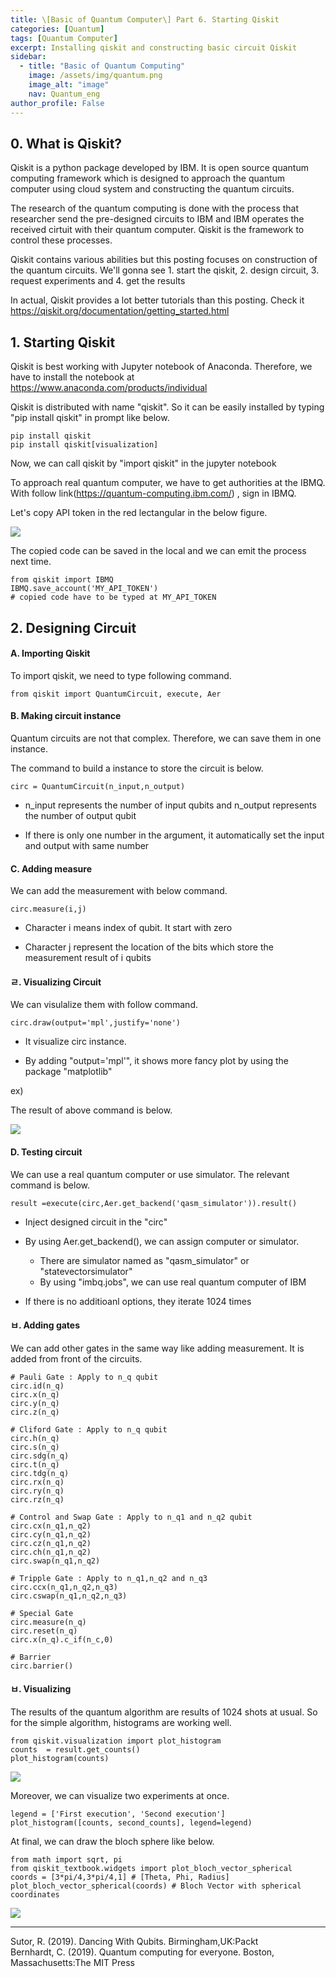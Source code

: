 ```yaml
---
title: \[Basic of Quantum Computer\] Part 6. Starting Qiskit
categories: [Quantum]
tags: [Quantum Computer]
excerpt: Installing qiskit and constructing basic circuit Qiskit
sidebar:
  - title: "Basic of Quantum Computing"
    image: /assets/img/quantum.png
    image_alt: "image"
    nav: Quantum_eng
author_profile: False
---
```


## 0. What is Qiskit?

 Qiskit is a python package developed by IBM. It is open source quantum computing framework which is designed to approach the quantum computer using cloud system and constructing the quantum circuits.

 The research of the quantum computing is done with the process that researcher send the pre-designed circuits to IBM and IBM operates the received cirtuit with their quantum computer. Qiskit is the framework to control these processes. 

 Qiskit contains various abilities but this posting focuses on construction of the quantum circuits. We'll gonna see 1. start the qiskit, 2. design circuit, 3. request experiments and 4. get the results

 In actual, Qiskit provides a lot better tutorials than this posting. Check it https://qiskit.org/documentation/getting_started.html



## 1. Starting Qiskit

 Qiskit is best working with Jupyter notebook of Anaconda. Therefore, we have to install the notebook at https://www.anaconda.com/products/individual 



Qiskit is distributed with name "qiskit". So it can be easily installed by typing "pip install qiskit" in prompt like below.

```
pip install qiskit
pip install qiskit[visualization]
```

 

Now, we can call qiskit by "import qiskit" in the jupyter notebook



To approach real quantum computer, we have to get authorities at the IBMQ. With follow link(https://quantum-computing.ibm.com/) , sign in IBMQ.





Let's copy API token in the red lectangular in the below figure. 

![](/assets/img/post/2021-03-11/figure1.png)

 The copied code can be saved in the local and we can emit the process next time.

```
from qiskit import IBMQ
IBMQ.save_account('MY_API_TOKEN')
# copied code have to be typed at MY_API_TOKEN
```



## 2. Designing Circuit

#### A.  Importing Qiskit

 To import qiskit, we need to type following command.

```
from qiskit import QuantumCircuit, execute, Aer
```



#### B. Making circuit instance

 Quantum circuits are not that complex. Therefore, we can save them in one instance. 

 The command to build a instance to store the circuit is below.

```
circ = QuantumCircuit(n_input,n_output)
```

- n_input represents the number of input qubits and n_output represents the number of output qubit

- If there is only one number in the argument, it automatically set the input and output with same number

  

#### C. Adding measure

 We can add the measurement with below command. 

```
circ.measure(i,j)
```

- Character i means index of qubit. It start with zero 

- Character j represent the location of the bits which store the measurement result of i qubits

  

#### ㄹ. Visualizing Circuit

We can visulalize them with follow command.

```
circ.draw(output='mpl',justify='none')
```

- It visualize circ instance.

- By adding "output='mpl'", it shows more fancy plot by using the package "matplotlib"

  

ex)

The result of above command is below.

![](/assets/img/post/2021-03-11/figure2.PNG)



#### D. Testing circuit

We can use a real quantum computer or use simulator. The relevant command is below.

```
result =execute(circ,Aer.get_backend('qasm_simulator')).result()
```

- Inject designed circuit in the "circ" 
- By using Aer.get_backend(), we can assign computer or simulator.
  - There are simulator named as "qasm_simulator" or "statevectorsimulator" 
  - By using "imbq.jobs", we can use real quantum computer of IBM

- If there is no additioanl options, they iterate 1024 times 

  

#### ㅂ. Adding gates

 We can add other gates in the same way like adding measurement. It is added from front of the circuits.

```
# Pauli Gate : Apply to n_q qubit
circ.id(n_q)
circ.x(n_q)
circ.y(n_q)
circ.z(n_q)

# Cliford Gate : Apply to n_q qubit
circ.h(n_q)
circ.s(n_q)
circ.sdg(n_q)
circ.t(n_q)
circ.tdg(n_q)
circ.rx(n_q)
circ.ry(n_q)
circ.rz(n_q)

# Control and Swap Gate : Apply to n_q1 and n_q2 qubit
circ.cx(n_q1,n_q2)
circ.cy(n_q1,n_q2)
circ.cz(n_q1,n_q2)
circ.ch(n_q1,n_q2)
circ.swap(n_q1,n_q2)

# Tripple Gate : Apply to n_q1,n_q2 and n_q3
circ.ccx(n_q1,n_q2,n_q3)
circ.cswap(n_q1,n_q2,n_q3)

# Special Gate 
circ.measure(n_q)
circ.reset(n_q)
circ.x(n_q).c_if(n_c,0)

# Barrier
circ.barrier()
```



#### ㅂ. Visualizing

 The results of the quantum algorithm are results of 1024 shots at usual. So for the simple algorithm, histograms are working well.

```
from qiskit.visualization import plot_histogram
counts  = result.get_counts()
plot_histogram(counts)
```

![](/assets/img/post/2021-03-11/figure3.PNG)

 Moreover, we can visualize two experiments at once.

```
legend = ['First execution', 'Second execution']
plot_histogram([counts, second_counts], legend=legend)
```



At final, we can draw the bloch sphere like below.

```
from math import sqrt, pi
from qiskit_textbook.widgets import plot_bloch_vector_spherical
coords = [3*pi/4,3*pi/4,1] # [Theta, Phi, Radius]
plot_bloch_vector_spherical(coords) # Bloch Vector with spherical coordinates
```

![](/assets/img/post/2021-03-11/figure4.PNG)


***
 Sutor, R. (2019). Dancing With Qubits. Birmingham,UK:Packt  
 Bernhardt, C. (2019). Quantum computing for everyone. Boston, Massachusetts:The MIT Press
 
